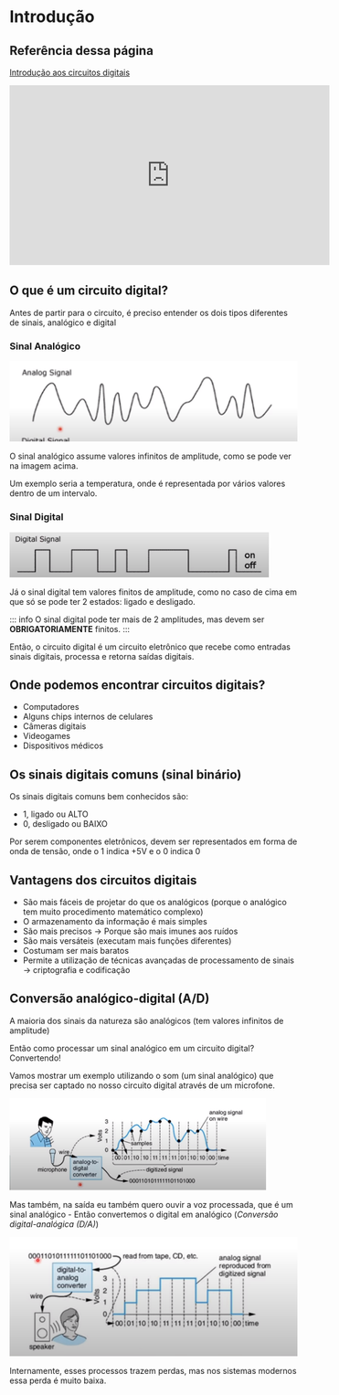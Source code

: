 # Introdução

## Referência dessa página

[Introdução aos circuitos digitais](https://youtu.be/1lsU6RoU9Ko?si=8toxIwucTyaRtURt)
<iframe width="560" height="315" src="https://www.youtube.com/embed/1lsU6RoU9Ko?si=ypXB1sgvXdHeyxVa" title="YouTube video player" frameborder="0" allow="accelerometer; autoplay; clipboard-write; encrypted-media; gyroscope; picture-in-picture; web-share" referrerpolicy="strict-origin-when-cross-origin" allowfullscreen></iframe>


## O que é um circuito digital?

Antes de partir para o circuito, é preciso entender os dois tipos diferentes de sinais, analógico e digital


### Sinal Analógico

![Sinal analógico](./imagens/sinal-analogico.png)

O sinal analógico assume valores infinitos de amplitude, como se pode ver na imagem acima.

Um exemplo seria a temperatura, onde é representada por vários valores dentro de um intervalo.

### Sinal Digital

![Sinal digital](./imagens/sinal-digital.png)

Já o sinal digital tem valores finitos de amplitude, como no caso de cima em que só se pode ter 2 estados: ligado e desligado.

::: info
O sinal digital pode ter mais de 2 amplitudes, mas devem ser **OBRIGATORIAMENTE** finitos.
:::


Então, o circuito digital é um circuito eletrônico que recebe como entradas sinais digitais, processa e retorna saídas digitais.

## Onde podemos encontrar circuitos digitais?

- Computadores
- Alguns chips internos de celulares
- Câmeras digitais
- Videogames
- Dispositivos médicos

## Os sinais digitais comuns (sinal binário)

Os sinais digitais comuns bem conhecidos são:

- 1, ligado ou ALTO
- 0, desligado ou BAIXO

Por serem componentes eletrônicos, devem ser representados em forma de onda de tensão, onde o 1 indica +5V e o 0 indica 0


## Vantagens dos circuitos digitais

- São mais fáceis de projetar do que os analógicos (porque o analógico tem muito procedimento matemático complexo)
- O armazenamento da informação é mais simples
- São mais precisos -> Porque são mais imunes aos ruídos
- São mais versáteis (executam mais funções diferentes)
- Costumam ser mais baratos
- Permite a utilização de técnicas avançadas de processamento de sinais -> criptografia e codificação

## Conversão analógico-digital (A/D)

A maioria dos sinais da natureza são analógicos (tem valores infinitos de amplitude)

Então como processar um sinal analógico em um circuito digital? Convertendo!

Vamos mostrar um exemplo utilizando o som (um sinal analógico) que precisa ser captado no nosso circuito digital através de um microfone.

![Conversão A/D](./imagens/conversao-ad.png)

Mas também, na saída eu também quero ouvir a voz processada, que é um sinal analógico - Então convertemos o digital em analógico (*Conversão digital-analógica (D/A)*)

![Conversão D/A](./imagens/conversao-da.png)

Internamente, esses processos trazem perdas, mas nos sistemas modernos essa perda é muito baixa.
